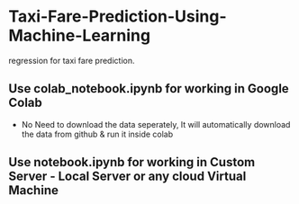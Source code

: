 # Taxi-Fare-Prediction-Using-Machine-Learning
 regression for taxi fare prediction.

## Use colab_notebook.ipynb for working in Google Colab
- No Need to download the data seperately, It will automatically download the data from github & run it inside colab
## Use notebook.ipynb for working in Custom Server - Local Server or any cloud Virtual Machine
